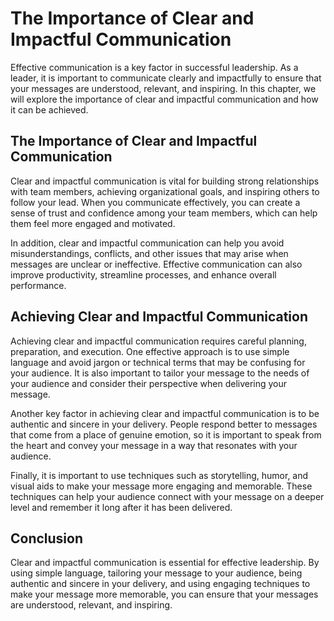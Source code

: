 The Importance of Clear and Impactful Communication
=========================================================================================

Effective communication is a key factor in successful leadership. As a leader, it is important to communicate clearly and impactfully to ensure that your messages are understood, relevant, and inspiring. In this chapter, we will explore the importance of clear and impactful communication and how it can be achieved.

The Importance of Clear and Impactful Communication
---------------------------------------------------

Clear and impactful communication is vital for building strong relationships with team members, achieving organizational goals, and inspiring others to follow your lead. When you communicate effectively, you can create a sense of trust and confidence among your team members, which can help them feel more engaged and motivated.

In addition, clear and impactful communication can help you avoid misunderstandings, conflicts, and other issues that may arise when messages are unclear or ineffective. Effective communication can also improve productivity, streamline processes, and enhance overall performance.

Achieving Clear and Impactful Communication
-------------------------------------------

Achieving clear and impactful communication requires careful planning, preparation, and execution. One effective approach is to use simple language and avoid jargon or technical terms that may be confusing for your audience. It is also important to tailor your message to the needs of your audience and consider their perspective when delivering your message.

Another key factor in achieving clear and impactful communication is to be authentic and sincere in your delivery. People respond better to messages that come from a place of genuine emotion, so it is important to speak from the heart and convey your message in a way that resonates with your audience.

Finally, it is important to use techniques such as storytelling, humor, and visual aids to make your message more engaging and memorable. These techniques can help your audience connect with your message on a deeper level and remember it long after it has been delivered.

Conclusion
----------

Clear and impactful communication is essential for effective leadership. By using simple language, tailoring your message to your audience, being authentic and sincere in your delivery, and using engaging techniques to make your message more memorable, you can ensure that your messages are understood, relevant, and inspiring.
